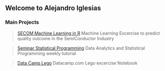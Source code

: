 ## Welcome to Alejandro Iglesias


### Main Projects

> [SECOM Machine Learning in R](https://github.com/jandroi/r_SECOM_ML)
> Machine Learning Excercise to predict quality outcome in the SemiConductor Industry

> [Seminar Statistical Programming](https://github.com/jandroi/seminar_HTW)
> Data Analytics and Statistical Programming weekly tutorial

> [Data Camp Lego](https://github.com/jandroi/DC_Lego/blob/master/notebook.ipynb)
> Datacamp.com Lego excercise Notebook

